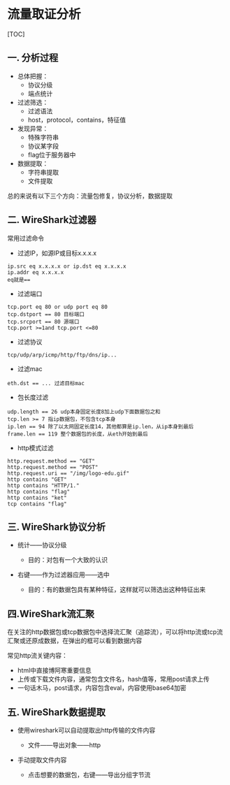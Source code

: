 # 流量取证分析

[TOC]

## 一. 分析过程

* 总体把握：
  * 协议分级
  * 端点统计
* 过滤筛选：
  * 过滤语法
  * host，protocol，contains，特征值
* 发现异常：
  * 特殊字符串
  * 协议某字段
  * flag位于服务器中
* 数据提取：
  * 字符串提取
  * 文件提取

总的来说有以下三个方向：流量包修复，协议分析，数据提取

## 二. WireShark过滤器

常用过滤命令

* 过滤IP，如源IP或目标x.x.x.x

```
ip.src eq x.x.x.x or ip.dst eq x.x.x.x
ip.addr eq x.x.x.x
eq就是==
```

* 过滤端口

```
tcp.port eq 80 or udp port eq 80
tcp.dstport == 80 目标端口
tcp.srcport == 80 源端口
tcp.port >=1and tcp.port <=80
```

* 过滤协议

```
tcp/udp/arp/icmp/http/ftp/dns/ip...
```

* 过滤mac

```
eth.dst == ... 过滤目标mac
```

* 包长度过滤

```
udp.length == 26 udp本身固定长度8加上udp下面数据包之和
tcp.len >= 7 指ip数据包，不包含tcp本身
ip.len == 94 除了以太网固定长度14，其他都算是ip.len，从ip本身到最后
frame.len == 119 整个数据包的长度，从eth开始到最后
```

* http模式过滤

```
http.request.method == "GET"
http.request.method == "POST"
http.request.uri == "/img/logo-edu.gif"
http contains "GET"
http contains "HTTP/1."
http contains "flag"
http contains "ket"
tcp contains "flag"
```



## 三. WireShark协议分析

* 统计——协议分级
  * 目的：对包有一个大致的认识

* 右键——作为过滤器应用——选中
  * 目的：有的数据包具有某种特征，这样就可以筛选出这种特征出来



## 四.WireShark流汇聚

在关注的http数据包或tcp数据包中选择流汇聚（追踪流），可以将http流或tcp流汇聚或还原成数据，在弹出的框可以看到数据内容

常见http流关键内容：

* html中直接博阿寒重要信息
* 上传或下载文件内容，通常包含文件名，hash值等，常用post请求上传
* 一句话木马，post请求，内容包含eval，内容使用base64加密



## 五. WireShark数据提取

* 使用wireshark可以自动提取出http传输的文件内容
  * 文件——导出对象——http

* 手动提取文件内容
  * 点击想要的数据包，右键——导出分组字节流



